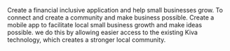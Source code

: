 Create a financial inclusive application and help small businesses grow. To connect and create a community and make business possible. Create a mobile app to facilitate local small business growth and make ideas possible. we do this by allowing easier access to the existing Kiva technology, which creates a stronger local community.

